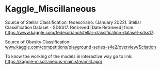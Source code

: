 # Kaggle_Miscillaneous

Source of Stellar Classification:
fedesoriano. (January 2022). Stellar Classification Dataset - SDSS17. Retrieved [Date Retrieved] from https://www.kaggle.com/fedesoriano/stellar-classification-dataset-sdss17.

Source of Obesity Classification:
www.kaggle.com/competitions/playground-series-s4e2/overview/$citation


To know the working of the models in interactive way go to link:
https://kaggle-miscillaneous-main.streamlit.app/

